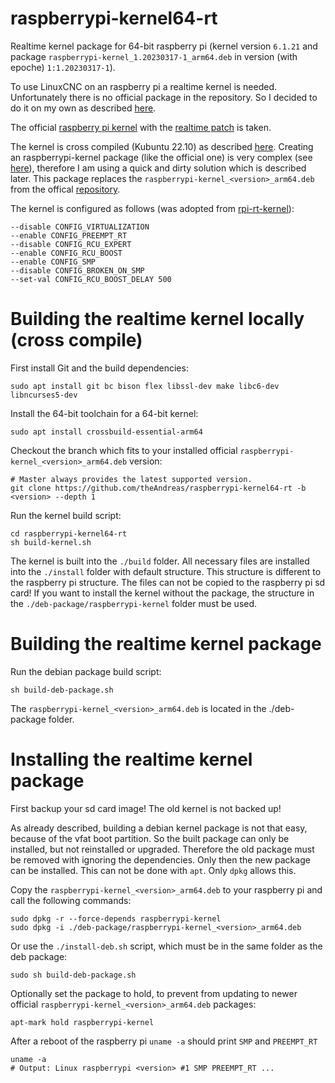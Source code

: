 # raspberrypi-kernel64-rt

Realtime kernel package for 64-bit raspberry pi (kernel version `6.1.21` and package `raspberrypi-kernel_1.20230317-1_arm64.deb` in version (with epoche) `1:1.20230317-1`).

To use LinuxCNC on an raspberry pi a realtime kernel is needed. Unfortunately there is no official package in the repository. So I decided to do it on my own as described [here](https://forum.linuxcnc.org/9-installing-linuxcnc/47662-installing-linuxcnc-2-9-on-raspberry-pi-4-with-preempt-rt-kernel).

The official [raspberry pi kernel](https://github.com/raspberrypi/linux.git) with the [realtime patch](https://mirrors.edge.kernel.org/pub/linux/kernel/projects/rt/) is taken.

The kernel is cross compiled (Kubuntu 22.10) as described [here](https://www.raspberrypi.com/documentation/computers/linux_kernel.html). Creating an raspberrypi-kernel package (like the official one) is very complex (see [here](https://raspberrypi.stackexchange.com/a/94827)), therefore I am using a quick and dirty solution which is described later. This package replaces the `raspberrypi-kernel_<version>_arm64.deb` from the offical [repository](https://archive.raspberrypi.org/debian/pool/main/r/raspberrypi-firmware).

The kernel is configured as follows (was adopted from [rpi-rt-kernel](https://github.com/remusmp/rpi-rt-kernel)):

```console
--disable CONFIG_VIRTUALIZATION
--enable CONFIG_PREEMPT_RT
--disable CONFIG_RCU_EXPERT
--enable CONFIG_RCU_BOOST
--enable CONFIG_SMP
--disable CONFIG_BROKEN_ON_SMP
--set-val CONFIG_RCU_BOOST_DELAY 500
```
# Building the realtime kernel locally (cross compile)

First install Git and the build dependencies:

```console
sudo apt install git bc bison flex libssl-dev make libc6-dev libncurses5-dev
```

Install the 64-bit toolchain for a 64-bit kernel:

```console
sudo apt install crossbuild-essential-arm64
```

Checkout the branch which fits to your installed official `raspberrypi-kernel_<version>_arm64.deb` version:

```console
# Master always provides the latest supported version.
git clone https://github.com/theAndreas/raspberrypi-kernel64-rt -b <version> --depth 1
```

Run the kernel build script:

```console
cd raspberrypi-kernel64-rt
sh build-kernel.sh
```

The kernel is built into the `./build` folder. All necessary files are installed into the `./install` folder with default structure. This structure is different to the raspberry pi structure. The files can not be copied to the raspberry pi sd card! If you want to install the kernel without the package, the structure in the `./deb-package/raspberrypi-kernel` folder must be used.

# Building the realtime kernel package

Run the debian package build script:

```console
sh build-deb-package.sh
```

The `raspberrypi-kernel_<version>_arm64.deb` is located in the ./deb-package folder.

# Installing the realtime kernel package

First backup your sd card image! The old kernel is not backed up!

As already described, building a debian kernel package is not that easy, because of the vfat boot partition. So the built package can only be installed, but not reinstalled or upgraded. Therefore the old package must be removed with ignoring the dependencies. Only then the new package can be installed. This can not be done with `apt`. Only `dpkg` allows this.

Copy the `raspberrypi-kernel_<version>_arm64.deb` to your raspberry pi and call the following commands:

```console
sudo dpkg -r --force-depends raspberrypi-kernel
sudo dpkg -i ./deb-package/raspberrypi-kernel_<version>_arm64.deb
```

Or use the `./install-deb.sh` script, which must be in the same folder as the deb package:

```console
sudo sh build-deb-package.sh
```

Optionally set the package to hold, to prevent from updating to newer official `raspberrypi-kernel_<version>_arm64.deb` packages:

```console
apt-mark hold raspberrypi-kernel
```
After a reboot of the raspberry pi `uname -a` should print `SMP` and `PREEMPT_RT`

```console
uname -a
# Output: Linux raspberrypi <version> #1 SMP PREEMPT_RT ...
```
